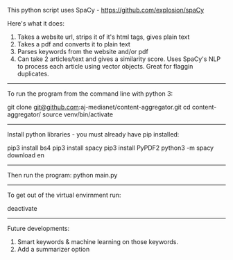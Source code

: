 This python script uses SpaCy - https://github.com/explosion/spaCy

Here's what it does:

1. Takes a website url, strips it of it's html tags, gives plain text
2. Takes a pdf and converts it to plain text
3. Parses keywords from the website and/or pdf
4. Can take 2 articles/text and gives a similarity score. Uses SpaCy's NLP to process each article using vector objects. 
   Great for flaggin duplicates.
   
   
**************************************************************************
   
To run the program from the command line with python 3:

git clone git@github.com:aj-medianet/content-aggregator.git
cd content-aggregator/
source venv/bin/activate

**************************************************************************

Install python libraries - you must already have pip installed:

pip3 install bs4
pip3 install spacy
pip3 install PyPDF2
python3 -m spacy download en

**************************************************************************

Then run the program:
python main.py

**************************************************************************

To get out of the virtual envirnment run:

deactivate

**************************************************************************
   
Future developments:

1. Smart keywords & machine learning on those keywords.
2. Add a summarizer option

